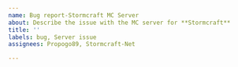 ```yaml
---
name: Bug report-Stormcraft MC Server
about: Describe the issue with the MC server for **Stormcraft**
title: ''
labels: bug, Server issue
assignees: Propogo89, Stormcraft-Net

---
```



